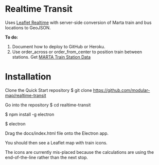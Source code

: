 # Realtime Transit
Uses [Leaflet Realtime](https://github.com/perliedman/leaflet-realtime) with server-side conversion of Marta train and bus locations to GeoJSON.

<b>To do:</b>
1. Document how to deploy to GitHub or Heroku.
2. Use order_across or order_from_center to position train between stations.
Get [MARTA Train Station Data](https://georgia-transit.carto.com/viz/b22db620-fdfe-11e6-86bd-0e05a8b3e3d7/table)

# Installation

Clone the Quick Start repository
$ git clone https://github.com/modular-map/realtime-transit

Go into the repository
$ cd realtime-transit
<!--
# Install the dependencies and run
$ npm install && npm start
-->
$ npm install -g electron

$ electron

Drag the docs/index.html file onto the Electron app.

You should then see a Leaflet map with train icons.

The icons are currently mis-placed because the calculations are using the end-of-the-line rather than the next stop.
